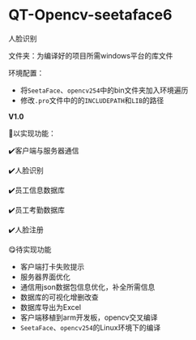# QT-Opencv-seetaface6

人脸识别

文件夹：为编译好的项目所需windows平台的库文件

环境配置：

- 将`SeetaFace`、`opencv254`中的bin文件夹加入环境遍历
- 修改`.pro`文件中的的`INCLUDEPATH`和`LIB`的路径

**V1.0**

🥰以实现功能：

✔️客户端与服务器通信

✔️人脸识别

✔️员工信息数据库

✔️员工考勤数据库

✔️人脸注册

😋待实现功能

- 客户端打卡失败提示
- 服务器界面优化
- 通信用json数据包信息优化，补全所需信息
- 数据库的可视化增删改查
- 数据库导出为Excel
- 客户端移植到arm开发板，opencv交叉编译
- `SeetaFace`、`opencv254`的Linux环境下的编译

